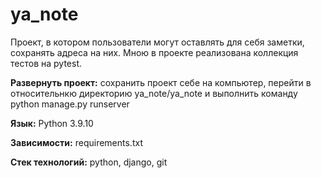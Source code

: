 # ya_note

Проект, в котором пользователи могут оставлять для себя заметки, сохранять адреса на них. Мною в проекте реализована коллекция тестов на pytest.

**Развернуть проект:** сохранить проект себе на компьютер, перейти в относительнкю директорию ya_note/ya_note и выполнить команду python manage.py runserver

**Язык:** Python 3.9.10

**Зависимости:** requirements.txt

**Cтек технологий:** python, django, git
